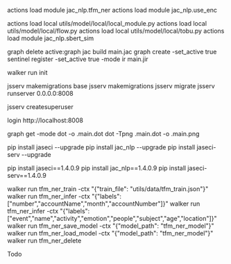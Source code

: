 actions load module jac_nlp.tfm_ner
actions load module jac_nlp.use_enc

actions load local utils/model/local/local_module.py
actions load local utils/model/local/flow.py
actions load local utils/model/local/tobu.py
actions load module jac_nlp.sbert_sim


graph delete active:graph
jac build main.jac
graph create -set_active true
sentinel register -set_active true -mode ir main.jir

walker run init


jsserv makemigrations base
jsserv makemigrations
jsserv migrate
jsserv runserver 0.0.0.0:8008

jsserv createsuperuser

login http://localhost:8008



graph get -mode dot -o .main.dot
dot -Tpng .main.dot -o .main.png

pip install jaseci --upgrade
pip install jac_nlp --upgrade
pip install jaseci-serv --upgrade


pip install jaseci==1.4.0.9
pip install jac_nlp==1.4.0.9
pip install jaseci-serv==1.4.0.9


walker run tfm_ner_train -ctx "{\"train_file\": \"utils/data/tfm_train.json\"}"
walker run tfm_ner_infer -ctx "{\"labels\": [\"number\",\"accountName\",\"month\",\"accountNumber\"]}"
walker run tfm_ner_infer -ctx "{\"labels\": [\"event\",\"name\",\"activity\",\"emotion\",\"people\",\"subject\",\"age\",\"location\"]}"
walker run tfm_ner_save_model -ctx "{\"model_path\": \"tfm_ner_model\"}"
walker run tfm_ner_load_model -ctx "{\"model_path\": \"tfm_ner_model\"}"
walker run tfm_ner_delete

Todo
`````

